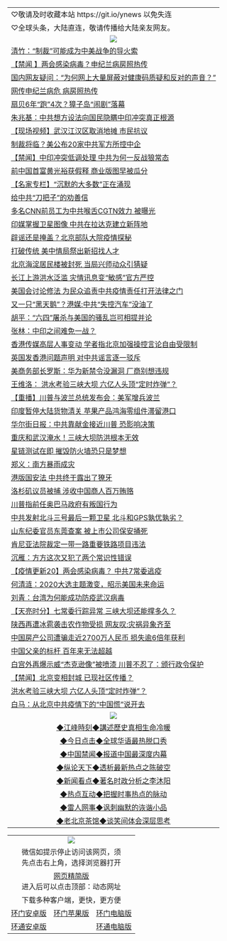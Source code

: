 
 <table>
 <tr>
 <td colspan="2" align=left>
♡敬请及时收藏本站 https://git.io/ynews 以免失连
 </td>
   <tr>
<td colspan="2" align=left>
♡全球头条，大陆直连，敬请传播给大陆亲友网友。
 </td>
</tr>

<tr>
    <td colspan="2" align=center><img src="https://cdn.jsdelivr.net/gh/gyoupiodf/im1/%E7%BD%91%E9%97%A8%E6%96%B0%E9%97%BB1.jpg"></td>
 </tr>
<tr><td colspan="2" align="left"><a href="https://qeb.xfthy.casa/?name=c1189440&key=xcyufvbtjvhwwrpc&from=gy2">清竹：“制裁”可能成为中美战争的导火索</a></td></tr>
<tr><td colspan="2" align="left"><a href="https://qeb.xfthy.casa/?name=c1189485&key=xcyufvbtjvhwwrpc&from=gy2">【禁闻 】两会感染病毒？申纪兰病房照热传</a></td></tr>
<tr><td colspan="2" align="left"><a href="https://qeb.xfthy.casa/?name=c1189457&key=xcyufvbtjvhwwrpc&from=gy2">国内网友疑问：“为何网上大量屏蔽对健康码质疑和反对的声音？”</a></td></tr>
<tr><td colspan="2" align="left"><a href="https://qeb.xfthy.casa/?name=c1189438&key=xcyufvbtjvhwwrpc&from=gy2">网传申纪兰病危 病房照热传</a></td></tr>
<tr><td colspan="2" align="left"><a href="https://qeb.xfthy.casa/?name=c1189439&key=xcyufvbtjvhwwrpc&from=gy2">扇贝6年“跑”4次？獐子岛“闹剧”落幕</a></td></tr>
<tr><td colspan="2" align="left"><a href="https://qeb.xfthy.casa/?name=c1189468&key=xcyufvbtjvhwwrpc&from=gy2">朱兆基：中共想方设法向国民隐瞒中印冲突真正根源</a></td></tr>
<tr><td colspan="2" align="left"><a href="https://qeb.xfthy.casa/?name=c1189464&key=xcyufvbtjvhwwrpc&from=gy2">【现场视频】武汉江汉区取消地摊 市民抗议</a></td></tr>
<tr><td colspan="2" align="left"><a href="https://qeb.xfthy.casa/?name=c1189484&key=xcyufvbtjvhwwrpc&from=gy2">制裁将临？美公布20家中共军方所控中企</a></td></tr>
<tr><td colspan="2" align="left"><a href="https://qeb.xfthy.casa/?name=c1189486&key=xcyufvbtjvhwwrpc&from=gy2">【禁闻】中印冲突低调处理 中共为何一反战狼常态</a></td></tr>
<tr><td colspan="2" align="left"><a href="https://qeb.xfthy.casa/?name=c1189448&key=xcyufvbtjvhwwrpc&from=gy2">前中国首富黄光裕获假释 商业版图早被瓜分</a></td></tr>
<tr><td colspan="2" align="left"><a href="https://qeb.xfthy.casa/?name=c1189479&key=xcyufvbtjvhwwrpc&from=gy2">【名家专栏】“沉默的大多数”正在涌现</a></td></tr>
<tr><td colspan="2" align="left"><a href="https://qeb.xfthy.casa/?name=c1189458&key=xcyufvbtjvhwwrpc&from=gy2">给中共“刀把子”的劝善信</a></td></tr>
<tr><td colspan="2" align="left"><a href="https://qeb.xfthy.casa/?name=c1189456&key=xcyufvbtjvhwwrpc&from=gy2">多名CNN前员工为中共喉舌CGTN效力 被曝光</a></td></tr>
<tr><td colspan="2" align="left"><a href="https://qeb.xfthy.casa/?name=c1189472&key=xcyufvbtjvhwwrpc&from=gy2">印媒掌握卫星图像 中共在拉达克建立新阵地</a></td></tr>
<tr><td colspan="2" align="left"><a href="https://qeb.xfthy.casa/?name=c1189502&key=xcyufvbtjvhwwrpc&from=gy2">辟谣还是掩盖？北京部队大院疫情探秘</a></td></tr>
<tr><td colspan="2" align="left"><a href="https://qeb.xfthy.casa/?name=c1189481&key=xcyufvbtjvhwwrpc&from=gy2">打破传统 美中情局祭出新招找人才</a></td></tr>
<tr><td colspan="2" align="left"><a href="https://qeb.xfthy.casa/?name=c1189478&key=xcyufvbtjvhwwrpc&from=gy2">北京海淀居民楼被封死 当局兴师动众引猜疑</a></td></tr>
<tr><td colspan="2" align="left"><a href="https://qeb.xfthy.casa/?name=c1189480&key=xcyufvbtjvhwwrpc&from=gy2">长江上游洪水泛滥 灾情讯息变“敏感”官方严控</a></td></tr>
<tr><td colspan="2" align="left"><a href="https://qeb.xfthy.casa/?name=c1189507&key=xcyufvbtjvhwwrpc&from=gy2">美国会讨论修法 为民众追责中共疫情责任打开法律之门</a></td></tr>
<tr><td colspan="2" align="left"><a href="https://qeb.xfthy.casa/?name=c1189543&key=xcyufvbtjvhwwrpc&from=gy2">又一只“黑天鹅”？港媒:中共“失控汽车”没油了</a></td></tr>
<tr><td colspan="2" align="left"><a href="https://qeb.xfthy.casa/?name=c1189465&key=xcyufvbtjvhwwrpc&from=gy2">胡平：“六四”屠杀与美国的骚乱岂可相提并论</a></td></tr>
<tr><td colspan="2" align="left"><a href="https://qeb.xfthy.casa/?name=c1189518&key=xcyufvbtjvhwwrpc&from=gy2">张林：中印之间难免一战？</a></td></tr>
<tr><td colspan="2" align="left"><a href="https://qeb.xfthy.casa/?name=c1189503&key=xcyufvbtjvhwwrpc&from=gy2">香港传媒高层人事变动 学者指北京加强操控言论自由受限制</a></td></tr>
<tr><td colspan="2" align="left"><a href="https://qeb.xfthy.casa/?name=c1189453&key=xcyufvbtjvhwwrpc&from=gy2">英国发香港问题声明 对中共谣言逐一驳斥</a></td></tr>
<tr><td colspan="2" align="left"><a href="https://qeb.xfthy.casa/?name=c1189470&key=xcyufvbtjvhwwrpc&from=gy2">美商务部长罗斯：华为新禁令没漏洞 厂商别想违规</a></td></tr>
<tr><td colspan="2" align="left"><a href="https://qeb.xfthy.casa/?name=c1189508&key=xcyufvbtjvhwwrpc&from=gy2">王维洛： 洪水考验三峡大坝 六亿人头顶“定时炸弹”？</a></td></tr>
<tr><td colspan="2" align="left"><a href="https://qeb.xfthy.casa/?name=c1189476&key=xcyufvbtjvhwwrpc&from=gy2">【重播】川普与波兰总统发布会：美军增兵波兰</a></td></tr>
<tr><td colspan="2" align="left"><a href="https://qeb.xfthy.casa/?name=c1189451&key=xcyufvbtjvhwwrpc&from=gy2">印度暂停大陆货物清关 苹果产品鸿海零组件滞留港口</a></td></tr>
<tr><td colspan="2" align="left"><a href="https://qeb.xfthy.casa/?name=c1189449&key=xcyufvbtjvhwwrpc&from=gy2">华尔街日报：中共靠献金接近川普 恐影响决策</a></td></tr>
<tr><td colspan="2" align="left"><a href="https://qeb.xfthy.casa/?name=c1189532&key=xcyufvbtjvhwwrpc&from=gy2">重庆和武汉淹水！三峡大坝防洪根本无效</a></td></tr>
<tr><td colspan="2" align="left"><a href="https://qeb.xfthy.casa/?name=c1189523&key=xcyufvbtjvhwwrpc&from=gy2">星链测试在即 摧毁防火墙恐只是梦想</a></td></tr>
<tr><td colspan="2" align="left"><a href="https://qeb.xfthy.casa/?name=c1189467&key=xcyufvbtjvhwwrpc&from=gy2">郑义：南方暴雨成灾</a></td></tr>
<tr><td colspan="2" align="left"><a href="https://qeb.xfthy.casa/?name=c1189491&key=xcyufvbtjvhwwrpc&from=gy2">港版国安法 中共终于露出了獠牙</a></td></tr>
<tr><td colspan="2" align="left"><a href="https://qeb.xfthy.casa/?name=c1189501&key=xcyufvbtjvhwwrpc&from=gy2">洛杉矶议员被捕 涉收中国商人百万贿赂</a></td></tr>
<tr><td colspan="2" align="left"><a href="https://qeb.xfthy.casa/?name=c1189489&key=xcyufvbtjvhwwrpc&from=gy2">川普指前任奥巴马政府有叛国行为</a></td></tr>
<tr><td colspan="2" align="left"><a href="https://qeb.xfthy.casa/?name=c1189529&key=xcyufvbtjvhwwrpc&from=gy2">中共发射北斗三号最后一颗卫星 北斗和GPS孰优孰劣？</a></td></tr>
<tr><td colspan="2" align="left"><a href="https://qeb.xfthy.casa/?name=c1189516&key=xcyufvbtjvhwwrpc&from=gy2">山东纪委官员东莞查案 被上市公司保安捅死</a></td></tr>
<tr><td colspan="2" align="left"><a href="https://qeb.xfthy.casa/?name=c1189505&key=xcyufvbtjvhwwrpc&from=gy2">肯尼亚法院裁定一带一路重要铁路项目违法</a></td></tr>
<tr><td colspan="2" align="left"><a href="https://qeb.xfthy.casa/?name=c1189573&key=xcyufvbtjvhwwrpc&from=gy2">沉雁：方方这次又犯了两个常识性错误</a></td></tr>
<tr><td colspan="2" align="left"><a href="https://qeb.xfthy.casa/?name=c1188102&key=xcyufvbtjvhwwrpc&from=gy2">【疫情更新20】两会感染病毒？ 中共7常委逃疫</a></td></tr>
<tr><td colspan="2" align="left"><a href="https://qeb.xfthy.casa/?name=c1189544&key=xcyufvbtjvhwwrpc&from=gy2">何清涟：2020大选主题激变，昭示美国未来命运</a></td></tr>
<tr><td colspan="2" align="left"><a href="https://qeb.xfthy.casa/?name=c1189466&key=xcyufvbtjvhwwrpc&from=gy2">刘青：台湾为何能成功防疫武汉病毒</a></td></tr>
<tr><td colspan="2" align="left"><a href="https://qeb.xfthy.casa/?name=c1189548&key=xcyufvbtjvhwwrpc&from=gy2">【天亮时分】七常委行踪异常 三峡大坝还能撑多久？</a></td></tr>
<tr><td colspan="2" align="left"><a href="https://qeb.xfthy.casa/?name=c1189545&key=xcyufvbtjvhwwrpc&from=gy2">陕西再遭冰雹袭击农作物受损 网友叹:灾祸异象齐至</a></td></tr>
<tr><td colspan="2" align="left"><a href="https://qeb.xfthy.casa/?name=c1189446&key=xcyufvbtjvhwwrpc&from=gy2">中国房产公司遭骗走近2700万人民币 损失逾6倍年获利</a></td></tr>
<tr><td colspan="2" align="left"><a href="https://qeb.xfthy.casa/?name=c1189533&key=xcyufvbtjvhwwrpc&from=gy2">中国父亲的标杆 百年来无法超越</a></td></tr>
<tr><td colspan="2" align="left"><a href="https://qeb.xfthy.casa/?name=c1189447&key=xcyufvbtjvhwwrpc&from=gy2">白宫外再爆示威“杰克逊像”被喷漆 川普不忍了：颁行政令保护</a></td></tr>
<tr><td colspan="2" align="left"><a href="https://qeb.xfthy.casa/?name=c1189546&key=xcyufvbtjvhwwrpc&from=gy2">【禁闻】北京变相封城 已现社区传播？</a></td></tr>
<tr><td colspan="2" align="left"><a href="https://qeb.xfthy.casa/?name=c1189541&key=xcyufvbtjvhwwrpc&from=gy2">洪水考验三峡大坝 六亿人头顶“定时炸弹”？</a></td></tr>
<tr><td colspan="2" align="left"><a href="https://qeb.xfthy.casa/?name=c1189459&key=xcyufvbtjvhwwrpc&from=gy2">白马：从北京中共疫情下的“中国慌”说开去</a></td></tr>
 <tr>
   <td colspan="2" align=center><img src="https://cdn.jsdelivr.net/gh/gyoupiodf/im1/jf-1.jpg"></td>
  </tr>
   <tr>
   <td colspan="2" align=center> 
<a href="https://xdihm.casa/oo.aspx?name=c922850&key=sdxhftoyfkhpuaxy&from=gy2&tag=9877">◆江峰時刻◆講述歷史真相生命冷暖</a><br/>
    </td>
  </tr>
   <tr>
   <td colspan="2" align=center> 
<a href="https://xdihm.casa/oo.aspx?name=c816850&key=sdxhftoyfkhpuaxy&from=gy2&tag=9877">◆今日点击◆全球华语最热脱口秀</a><br/>
    </td>
  </tr>
  <tr>
  <td colspan="2" align=center>
<a href="https://xdihm.casa/oo.aspx?name=c816860&key=sdxhftoyfkhpuaxy&from=gy2&tag=99733110">◆中国禁闻◆报道中国最深度内幕</a><br/>
   </tr>
  <tr>
     <td colspan="2" align=center>
<a href="https://xdihm.casa/oo.aspx?name=c816855&key=sdxhftoyfkhpuaxy&from=gy2&tag=997110">◆纵论天下◆透析最新热点之陈破空</a><br/>
   </tr>
   <tr>
      <td colspan="2" align=center>
<a href="https://xdihm.casa/oo.aspx?name=c838308&key=sdxhftoyfkhpuaxy&from=gy2&tag=9973110">◆新闻看点◆著名时政分析之李沐阳</a><br/>
   </tr>
   <tr>
     <td colspan="2" align=center>
<a href="https://xdihm.casa/oo.aspx?name=c816852&key=sdxhftoyfkhpuaxy&from=gy2&tag=9733110">◆热点互动◆把握时事热点的脉动</a><br/>
   </tr>
   <tr>
      <td colspan="2" align=center>
<a href="https://xdihm.casa/oo.aspx?name=c816694&key=sdxhftoyfkhpuaxy&from=gy2&tag=93310">◆雷人网事◆讽刺幽默的诙谐小品</a><br/>
   </tr>
   <tr>
    <td colspan="2" align=center>
<a href="https://xdihm.casa/oo.aspx?name=c816650&key=sdxhftoyfkhpuaxy&from=gy2&tag=9973110">◆老北京茶馆◆谈笑间体会深层思考</a><br/>
   </tr>
</table>

<table>
  <tr>
    <td colspan="3" align="center"><img src="https://cdn.jsdelivr.net/gh/opipe/up/oGate65.jpg"/></td>
  </tr>
  <tr>
    <td colspan="3" align="center">微信如提示停止访问该网页，须<br/>先点击右上角，选择浏览器打开</td>
  <tr>
  <tr>
    <td colspan="3" align="center"><a href="https://gitcdn.xyz/cdn/otiny/up/master/show005.htm">网页精简版</a><br/>进入后可以点击顶部：动态网址</td>
  </tr>
  <tr>
    <td colspan="3" align="center">下载多种客户端，更快，更方便</td>
  <tr>
  <tr>
    <td align="center"><a href="https://cdn.jsdelivr.net/gh/opipe/up/oGatea.apk">环门安卓版</a></td>
    <td align="center"><a href="https://x.co/odisk">环门苹果版</a></td>
    <td align="center"><a href="https://cdn.jsdelivr.net/gh/opipe/up/oGate.zip">环门电脑版</a></td>
  </tr>
  <tr>
    <td align="center"><a href="https://cdn.jsdelivr.net/gh/opipe/up/oPipe.apk">环通安卓版</a></td>
    <td align="center"></td>
    <td align="center"><a href="https://raw.githubusercontent.com/opipe/up/master/oPipe.zip">环通电脑版</a></td>
  </tr>
  
</table>
